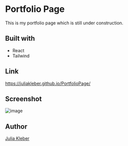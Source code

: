 # Portfolio Page

This is my portfolio page which is still under construction.

## Built with

- React
- Tailwind

## Link

https://juliakleber.github.io/PortfolioPage/

## Screenshot

![image](https://github.com/JuliaKleber/portfolio-page/assets/142741980/435a3786-126e-49fa-bbea-225cf9c39bb9)

## Author

[Julia Kleber](https://github.com/JuliaKleber)







